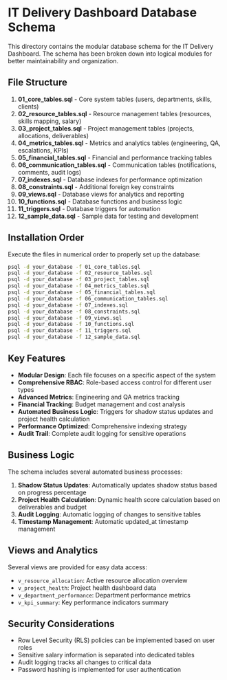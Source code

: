 
# IT Delivery Dashboard Database Schema

This directory contains the modular database schema for the IT Delivery Dashboard. The schema has been broken down into logical modules for better maintainability and organization.

## File Structure

1. **01_core_tables.sql** - Core system tables (users, departments, skills, clients)
2. **02_resource_tables.sql** - Resource management tables (resources, skills mapping, salary)
3. **03_project_tables.sql** - Project management tables (projects, allocations, deliverables)
4. **04_metrics_tables.sql** - Metrics and analytics tables (engineering, QA, escalations, KPIs)
5. **05_financial_tables.sql** - Financial and performance tracking tables
6. **06_communication_tables.sql** - Communication tables (notifications, comments, audit logs)
7. **07_indexes.sql** - Database indexes for performance optimization
8. **08_constraints.sql** - Additional foreign key constraints
9. **09_views.sql** - Database views for analytics and reporting
10. **10_functions.sql** - Database functions and business logic
11. **11_triggers.sql** - Database triggers for automation
12. **12_sample_data.sql** - Sample data for testing and development

## Installation Order

Execute the files in numerical order to properly set up the database:

```bash
psql -d your_database -f 01_core_tables.sql
psql -d your_database -f 02_resource_tables.sql
psql -d your_database -f 03_project_tables.sql
psql -d your_database -f 04_metrics_tables.sql
psql -d your_database -f 05_financial_tables.sql
psql -d your_database -f 06_communication_tables.sql
psql -d your_database -f 07_indexes.sql
psql -d your_database -f 08_constraints.sql
psql -d your_database -f 09_views.sql
psql -d your_database -f 10_functions.sql
psql -d your_database -f 11_triggers.sql
psql -d your_database -f 12_sample_data.sql
```

## Key Features

- **Modular Design**: Each file focuses on a specific aspect of the system
- **Comprehensive RBAC**: Role-based access control for different user types
- **Advanced Metrics**: Engineering and QA metrics tracking
- **Financial Tracking**: Budget management and cost analysis
- **Automated Business Logic**: Triggers for shadow status updates and project health calculation
- **Performance Optimized**: Comprehensive indexing strategy
- **Audit Trail**: Complete audit logging for sensitive operations

## Business Logic

The schema includes several automated business processes:

1. **Shadow Status Updates**: Automatically updates shadow status based on progress percentage
2. **Project Health Calculation**: Dynamic health score calculation based on deliverables and budget
3. **Audit Logging**: Automatic logging of changes to sensitive tables
4. **Timestamp Management**: Automatic updated_at timestamp management

## Views and Analytics

Several views are provided for easy data access:

- `v_resource_allocation`: Active resource allocation overview
- `v_project_health`: Project health dashboard data
- `v_department_performance`: Department performance metrics
- `v_kpi_summary`: Key performance indicators summary

## Security Considerations

- Row Level Security (RLS) policies can be implemented based on user roles
- Sensitive salary information is separated into dedicated tables
- Audit logging tracks all changes to critical data
- Password hashing is implemented for user authentication

